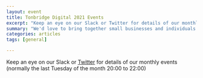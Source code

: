 ```yaml
---
layout: event
title: Tonbridge Digital 2021 Events
excerpt: "Keep an eye on our Slack or Twitter for details of our monthly events"
summary: "We'd love to bring together small businesses and individuals throughout Tonbridge looking to chat about all aspects of their digital strategy. Whether you're working in technology, the Web or a complete novice/outsider looking for advice then please come along."
categories: articles
tags: [general]

---
```


Keep an eye on our Slack or [Twitter](https://twitter.com/tonbridigital) for details of our monthly events (normally the last Tuesday of the month 20:00 to 22:00)
